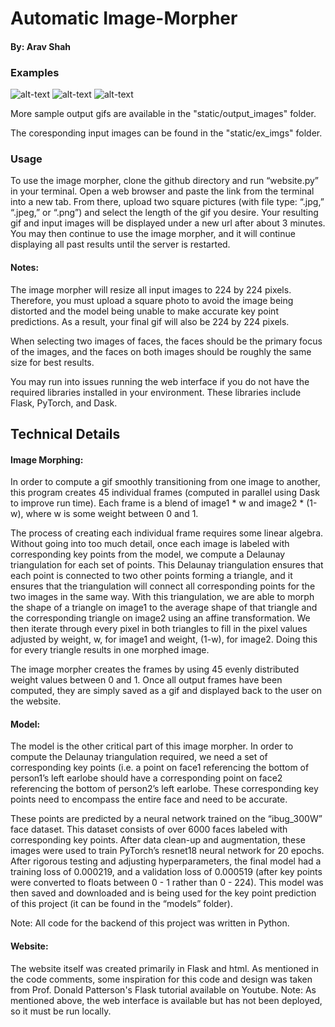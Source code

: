 # Automatic Image-Morpher
#### By: Arav Shah

### Examples

![alt-text](https://github.com/aravshah/Image-Morpher/blob/main/static/output_images/morph_person1_and_person2.gif)
![alt-text](https://github.com/aravshah/Image-Morpher/blob/main/static/output_images/person5_and_person6_15-43-58.gif)
![alt-text](https://github.com/aravshah/Image-Morpher/blob/main/static/output_images/person2_and_person6_enlraged_15-56-27.gif)

More sample output gifs are available in the "static/output_images" folder.

The coresponding input images can be found in the "static/ex_imgs" folder.

### Usage

To use the image morpher, clone the github directory and run “website.py” in your terminal. Open a web browser and paste the link from the terminal into a new tab. From there, upload two square pictures (with file type: “.jpg,” “.jpeg,” or “.png”) and select the length of the gif you desire. Your resulting gif and input images will be displayed under a new url after about 3 minutes. You may then continue to use the image morpher, and it will continue displaying all past results until the server is restarted.

#### Notes: 
The image morpher will resize all input images to 224 by 224 pixels. Therefore, you must upload a square photo to avoid the image being distorted and the model being unable to make accurate key point predictions. As a result, your final gif will also be 224 by 224 pixels.

When selecting two images of faces, the faces should be the primary focus of the images, and the faces on both images should be roughly the same size for best results.

You may run into issues running the web interface if you do not have the required libraries installed in your environment. These libraries include Flask, PyTorch, and Dask.

## Technical Details

#### Image Morphing:
In order to compute a gif smoothly transitioning from one image to another, this program creates 45 individual frames (computed in parallel using Dask to improve run time). Each frame is a blend of image1 * w and image2 * (1-w), where w is some weight between 0 and 1. 

The process of creating each individual frame requires some linear algebra. Without going into too much detail, once each image is labeled with corresponding key points from the model, we compute a Delaunay triangulation for each set of points. This Delaunay triangulation ensures that each point is connected to two other points forming a triangle, and it ensures that the triangulation will connect all corresponding points for the two images in the same way. With this triangulation, we are able to morph the shape of a triangle on image1 to the average shape of that triangle and the corresponding triangle on image2 using an affine transformation. We then iterate through every pixel in both triangles to fill in the pixel values adjusted by weight, w, for image1 and weight, (1-w), for image2. Doing this for every triangle results in one morphed image.

The image morpher creates the frames by using 45 evenly distributed weight values between 0 and 1. Once all output frames have been computed, they are simply saved as a gif and displayed back to the user on the website.

#### Model:
The model is the other critical part of this image morpher. In order to compute the Delaunay triangulation required, we need a set of corresponding key points (i.e. a point on face1 referencing the bottom of person1’s left earlobe should have a corresponding point on face2 referencing the bottom of person2’s left earlobe. These corresponding key points need to encompass the entire face and need to be accurate. 

These points are predicted by a neural network trained on the “ibug_300W” face dataset. This dataset consists of over 6000 faces labeled with corresponding key points. After data clean-up and augmentation, these images were used to train PyTorch’s resnet18 neural network for 20 epochs. After rigorous testing and adjusting hyperparameters, the final model had a training loss of  0.000219, and a validation loss of 0.000519 (after key points were converted to floats between 0 - 1 rather than 0 - 224). This model was then saved and downloaded and is being used for the key point prediction of this project (it can be found in the “models” folder).

Note: All code for the backend of this project was written in Python.

#### Website: 
The website itself was created primarily in Flask and html. As mentioned in the code comments, some inspiration for this code and design was taken from Prof. Donald Patterson's Flask tutorial available on Youtube. Note: As mentioned above, the web interface is available but has not been deployed, so it must be run locally. 
